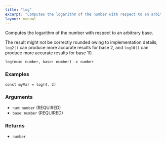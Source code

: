 ```yaml
---
title: "log"
excerpt: "Computes the logarithm of the number with respect to an arbitrary base."
layout: manual
---
```


Computes the logarithm of the number with respect to an arbitrary base.

The result might not be correctly rounded owing to implementation details; `log2()` can produce more accurate results for base 2, and `log10()` can produce more accurate results for base 10.

```
log(num: number, base: number) -> number
```

### Examples

```kcl
const myVar = log(4, 2)
```

### Arguments

* `num`: `number` (REQUIRED)
* `base`: `number` (REQUIRED)

### Returns

* `number`




